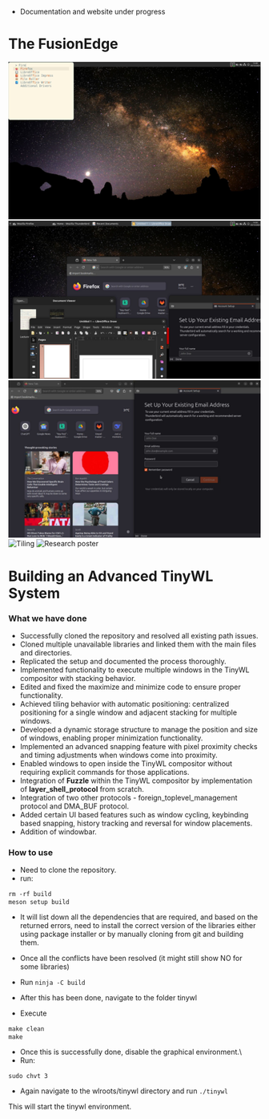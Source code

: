 - Documentation and website under progress

# The FusionEdge

![Img1](result_images/WhatsApp%20Image%202025-05-14%20at%2011.04.51%20%281%29.jpeg)
![Fuzzel](result_images/WhatsApp%20Image%202025-05-14%20at%2011.04.51%20%282%29.jpeg)
![Stacking](result_images/WhatsApp%20Image%202025-05-14%20at%2011.04.51%20%283%29.jpeg)
![Tiling](result_images/WhatsApp%20Image%202025-05-14%20at%2011.04.51%20%284%29.jpeg)
![Research poster](poster/Slide1.jpg)

# Building an Advanced TinyWL System

### What we have done
- Successfully cloned the repository and resolved all existing path issues.
- Cloned multiple unavailable libraries and linked them with the main files and directories.
- Replicated the setup and documented the process thoroughly.
- Implemented functionality to execute multiple windows in the TinyWL compositor with stacking behavior.
- Edited and fixed the maximize and minimize code to ensure proper functionality.
- Achieved tiling behavior with automatic positioning: centralized positioning for a single window and adjacent stacking for multiple windows.
- Developed a dynamic storage structure to manage the position and size of windows, enabling proper minimization functionality.
- Implemented an advanced snapping feature with pixel proximity checks and timing adjustments when windows come into proximity.
- Enabled windows to open inside the TinyWL compositor without requiring explicit commands for those applications.
- Integration of **Fuzzle** within the TinyWL compositor by implementation of **layer_shell_protocol** from scratch.
- Integration of two other protocols - foreign_toplevel_management protocol and DMA_BUF protocol.
- Added certain UI based features such as window cycling, keybinding based snapping, history tracking and reversal for window placements.
- Addition of windowbar.

### How to use
- Need to clone the repository.
- run:
```
rm -rf build
meson setup build
```

- It will list down all the dependencies that are required, and based on the returned errors, need to install the correct version of the libraries either using package installer or by manually cloning from git and building them.
- Once all the conflicts have been resolved (it might still show NO for some libraries)
- Run ``` ninja -C build ```

- After this has been done, navigate to the folder tinywl
- Execute

```
make clean
make
```

- Once this is successfully done, disable the graphical environment.\
- Run:
```
sudo chvt 3
```

- Again navigate to the wlroots/tinywl directory and run ``` ./tinywl ```

This will start the tinywl environment.

